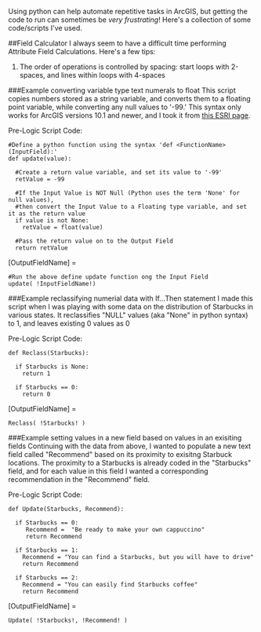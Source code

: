 Using python can help automate repetitive tasks in ArcGIS, but  getting the code to run can sometimes be *very frustrating*!  Here's a collection of some code/scripts I've used.

##Field Calculator
I always seem to have a difficult time performing Attribute Field Calculations.  Here's a few tips:  
1. The order of operations is controlled by spacing: start loops with 2-spaces, and lines within loops with 4-spaces  

###Example converting variable type text numerals to float
This script copies numbers stored as a string variable, and converts them to a floating point variable, while converting any null values to '-99.'  This syntax only works for ArcGIS versions 10.1 and newer, and I took it from [this ESRI page](http://support.esri.com/en/knowledgebase/techarticles/detail/41414).

Pre-Logic Script Code:
```
#Define a python function using the syntax 'def <FunctionName>(InputField):'
def update(value):

  #Create a return value variable, and set its value to '-99'
  retValue = -99
  
  #If the Input Value is NOT Null (Python uses the term 'None' for null values), 
  #then convert the Input Value to a Floating type variable, and set it as the return value
  if value is not None:
    retValue = float(value)
  
  #Pass the return value on to the Output Field
  return retValue
```
[OutputFieldName] =
```
#Run the above define update function ong the Input Field
update( !InputFieldName!)
```
###Example reclassifying numerial data with If...Then statement
I made this script when I was playing with some data on the distribution of Starbucks in various states.  It reclassifies "NULL" values (aka "None" in python syntax) to 1, and leaves existing 0 values as 0 

Pre-Logic Script Code:
```
def Reclass(Starbucks):

  if Starbucks is None:
    return 1

  if Starbucks == 0:
    return 0
```
[OutputFieldName] =
```
Reclass( !Starbucks! )
```
###Example setting values in a new field based on values in an exisiting fields
Continuing with the data from above, I wanted to populate a new text field called "Recommend" based on its proximity to exisitng Starbuck locations.  The proximity to a Starbucks is already coded in the "Starbucks" field, and for each value in this field I wanted a corresponding recommendation in the "Recommend" field.

Pre-Logic Script Code:
```
def Update(Starbucks, Recommend):

  if Starbucks == 0:
     Recommend =  "Be ready to make your own cappuccino"
     return Recommend

  if Starbucks == 1:
    Recommend = "You can find a Starbucks, but you will have to drive"
    return Recommend
 
  if Starbucks == 2:
    Recommend = "You can easily find Starbucks coffee"
    return Recommend
```
[OutputFieldName] =
```
Update( !Starbucks!, !Recommend! )
```
